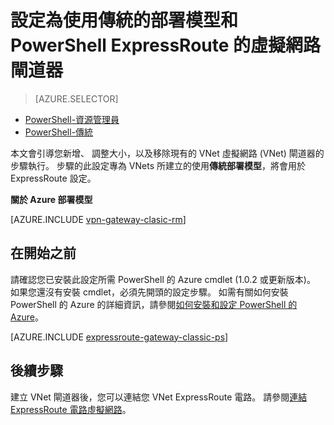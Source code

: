 <properties
   pageTitle="針對使用 PowerShell ExpressRoute 設定 VNet 閘道器 |Microsoft Azure"
   description="設定 VNet 閘道傳統部署模型 VNet 使用 PowerShell ExpressRoute 設定。"
   documentationCenter="na"
   services="expressroute"
   authors="charwen"
   manager="carmonm"
   editor=""
   tags="azure-service-management"/>
<tags
   ms.service="expressroute"
   ms.devlang="na"
   ms.topic="article" 
   ms.tgt_pltfrm="na"
   ms.workload="infrastructure-services"
   ms.date="10/03/2016"
   ms.author="charwen"/>

# <a name="configure-a-virtual-network-gateway-for-expressroute-using-the-classic-deployment-model-and-powershell"></a>設定為使用傳統的部署模型和 PowerShell ExpressRoute 的虛擬網路閘道器

> [AZURE.SELECTOR]
- [PowerShell-資源管理員](expressroute-howto-add-gateway-resource-manager.md)
- [PowerShell-傳統](expressroute-howto-add-gateway-classic.md)

本文會引導您新增、 調整大小，以及移除現有的 VNet 虛擬網路 (VNet) 閘道器的步驟執行。 步驟的此設定專為 VNets 所建立的使用**傳統部署模型**，將會用於 ExpressRoute 設定。 

**關於 Azure 部署模型**

[AZURE.INCLUDE [vpn-gateway-clasic-rm](../../includes/vpn-gateway-classic-rm-include.md)] 

## <a name="before-beginning"></a>在開始之前

請確認您已安裝此設定所需 PowerShell 的 Azure cmdlet (1.0.2 或更新版本)。 如果您還沒有安裝 cmdlet，必須先開頭的設定步驟。 如需有關如何安裝 PowerShell 的 Azure 的詳細資訊，請參閱[如何安裝和設定 PowerShell 的 Azure](../powershell-install-configure.md)。


[AZURE.INCLUDE [expressroute-gateway-classic-ps](../../includes/expressroute-gateway-classic-ps-include.md)]

    
## <a name="next-steps"></a>後續步驟

建立 VNet 閘道器後，您可以連結您 VNet ExpressRoute 電路。 請參閱[連結 ExpressRoute 電路虛擬網路](expressroute-howto-linkvnet-classic.md)。

